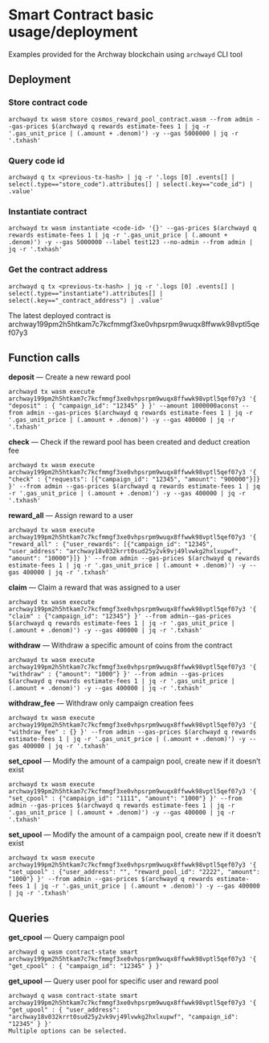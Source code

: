 # Smart Contract basic usage/deployment
Examples provided for the Archway blockchain using `archwayd` CLI tool

## Deployment
### Store contract code
```
archwayd tx wasm store cosmos_reward_pool_contract.wasm --from admin --gas-prices $(archwayd q rewards estimate-fees 1 | jq -r '.gas_unit_price | (.amount + .denom)') -y --gas 5000000 | jq -r '.txhash'
```

### Query code id
```
archwayd q tx <previous-tx-hash> | jq -r '.logs [0] .events[] | select(.type=="store_code").attributes[] | select(.key=="code_id") | .value'
```

### Instantiate contract
```
archwayd tx wasm instantiate <code-id> '{}' --gas-prices $(archwayd q rewards estimate-fees 1 | jq -r '.gas_unit_price | (.amount + .denom)') -y --gas 5000000 --label test123 --no-admin --from admin | jq -r '.txhash'
```

### Get the contract address
```
archwayd q tx <previous-tx-hash> | jq -r '.logs [0] .events[] | select(.type=="instantiate").attributes[] | select(.key=="_contract_address") | .value'
```

The latest deployed contract is archway199pm2h5htkam7c7kcfmmgf3xe0vhpsrpm9wuqx8ffwwk98vptl5qef07y3

## Function calls
**deposit** — Create a new reward pool
```
archwayd tx wasm execute archway199pm2h5htkam7c7kcfmmgf3xe0vhpsrpm9wuqx8ffwwk98vptl5qef07y3 '{ "deposit" : { "campaign_id": "12345" } }' --amount 1000000aconst --from admin --gas-prices $(archwayd q rewards estimate-fees 1 | jq -r '.gas_unit_price | (.amount + .denom)') -y --gas 400000 | jq -r '.txhash'
```

**check** — Check if the reward pool has been created and deduct creation fee
```
archwayd tx wasm execute archway199pm2h5htkam7c7kcfmmgf3xe0vhpsrpm9wuqx8ffwwk98vptl5qef07y3 '{ "check" : {"requests": [{"campaign_id": "12345", "amount": "900000"}]} }' --from admin --gas-prices $(archwayd q rewards estimate-fees 1 | jq -r '.gas_unit_price | (.amount + .denom)') -y --gas 400000 | jq -r '.txhash'
```

**reward_all** — Assign reward to a user
```
archwayd tx wasm execute archway199pm2h5htkam7c7kcfmmgf3xe0vhpsrpm9wuqx8ffwwk98vptl5qef07y3 '{ "reward_all" : {"user_rewards": [{"campaign_id": "12345", "user_address": "archway18v032krrt0sud25y2vk9vj49lvwkg2hxlxupwf", "amount": "10000"}]} }' --from admin --gas-prices $(archwayd q rewards estimate-fees 1 | jq -r '.gas_unit_price | (.amount + .denom)') -y --gas 400000 | jq -r '.txhash'
```

**claim** — Claim a reward that was assigned to a user
```
archwayd tx wasm execute archway199pm2h5htkam7c7kcfmmgf3xe0vhpsrpm9wuqx8ffwwk98vptl5qef07y3 '{ "claim" : {"campaign_id": "12345"} }' --from admin--gas-prices $(archwayd q rewards estimate-fees 1 | jq -r '.gas_unit_price | (.amount + .denom)') -y --gas 400000 | jq -r '.txhash'
```

**withdraw** — Withdraw a specific amount of coins from the contract
```
archwayd tx wasm execute archway199pm2h5htkam7c7kcfmmgf3xe0vhpsrpm9wuqx8ffwwk98vptl5qef07y3 '{ "withdraw" : {"amount": "1000"} }' --from admin --gas-prices $(archwayd q rewards estimate-fees 1 | jq -r '.gas_unit_price | (.amount + .denom)') -y --gas 400000 | jq -r '.txhash'
```

**withdraw_fee** — Withdraw only campaign creation fees
```
archwayd tx wasm execute archway199pm2h5htkam7c7kcfmmgf3xe0vhpsrpm9wuqx8ffwwk98vptl5qef07y3 '{ "withdraw_fee" : {} }' --from admin --gas-prices $(archwayd q rewards estimate-fees 1 | jq -r '.gas_unit_price | (.amount + .denom)') -y --gas 400000 | jq -r '.txhash'
```

**set_cpool** — Modify the amount of a campaign pool, create new if it doesn’t exist
```
archwayd tx wasm execute archway199pm2h5htkam7c7kcfmmgf3xe0vhpsrpm9wuqx8ffwwk98vptl5qef07y3 '{ "set_cpool" : {"campaign_id": "1111", "amount": "1000"} }' --from admin --gas-prices $(archwayd q rewards estimate-fees 1 | jq -r '.gas_unit_price | (.amount + .denom)') -y --gas 400000 | jq -r '.txhash'
```

**set_upool** — Modify the amount of a campaign pool, create new if it doesn’t exist
```
archwayd tx wasm execute archway199pm2h5htkam7c7kcfmmgf3xe0vhpsrpm9wuqx8ffwwk98vptl5qef07y3 '{ "set_upool" : {"user_address": "", "reward_pool_id": "2222", "amount": "1000"} }' --from admin --gas-prices $(archwayd q rewards estimate-fees 1 | jq -r '.gas_unit_price | (.amount + .denom)') -y --gas 400000 | jq -r '.txhash'
```

## Queries

**get_cpool** — Query campaign pool
```
archwayd q wasm contract-state smart archway199pm2h5htkam7c7kcfmmgf3xe0vhpsrpm9wuqx8ffwwk98vptl5qef07y3 '{ "get_cpool" : { "campaign_id": "12345" } }'
```

**get_upool** — Query user pool for specific user and reward pool
```
archwayd q wasm contract-state smart archway199pm2h5htkam7c7kcfmmgf3xe0vhpsrpm9wuqx8ffwwk98vptl5qef07y3 '{ "get_upool" : { "user_address": "archway18v032krrt0sud25y2vk9vj49lvwkg2hxlxupwf", "campaign_id": "12345" } }'
Multiple options can be selected.
```
